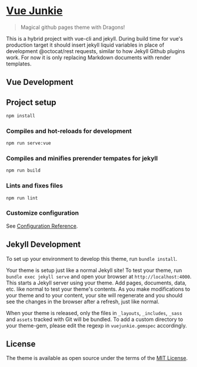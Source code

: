 # [Vue Junkie](https://github.com/VueJunkie/vuejunkie.github.io)
> Magical github pages theme with Dragons!

This is a hybrid project with vue-cli and jekyll. During build time for vue's production target it should insert jekyll 
liquid variables in place of development @octocat/rest requests, similar to how Jekyll Github plugins work. For now it
is only replacing Markdown documents with render templates.


## Vue Development

## Project setup
```bash
npm install
```

### Compiles and hot-reloads for development
```bash
npm run serve:vue
```

### Compiles and minifies prerender tempates for jekyll
```bash
npm run build
```

### Lints and fixes files
```bash
npm run lint
```

### Customize configuration
See [Configuration Reference](https://cli.vuejs.org/config/).

## Jekyll Development

To set up your environment to develop this theme, run `bundle install`.

Your theme is setup just like a normal Jekyll site! To test your theme, run `bundle exec jekyll serve` and open your browser at `http://localhost:4000`. This starts a Jekyll server using your theme. Add pages, documents, data, etc. like normal to test your theme's contents. As you make modifications to your theme and to your content, your site will regenerate and you should see the changes in the browser after a refresh, just like normal.

When your theme is released, only the files in `_layouts`, `_includes`, `_sass` and `assets` tracked with Git will be bundled.
To add a custom directory to your theme-gem, please edit the regexp in `vuejunkie.gemspec` accordingly.

## License

The theme is available as open source under the terms of the [MIT License](https://opensource.org/licenses/MIT).

